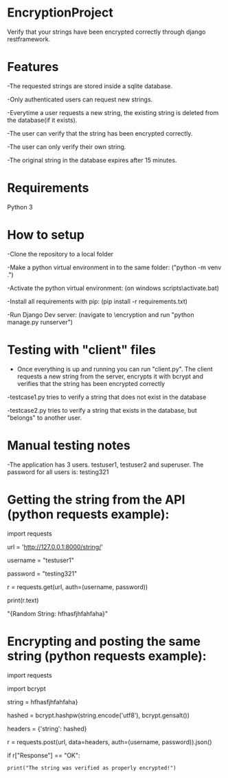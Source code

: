 # EncryptionProject
Verify that your strings have been encrypted correctly through django restframework.

# Features
-The requested strings are stored inside a sqlite database.

-Only authenticated users can request new strings.

-Everytime a user requests a new string, the existing string is deleted from the database(if it exists).

-The user can verify that the string has been encrypted correctly.

-The user can only verify their own string.

-The original string in the database expires after 15 minutes.

# Requirements
Python 3

# How to setup
-Clone the repository to a local folder

-Make a python virtual environment in to the same folder: ("python -m venv .")

-Activate the python virtual environment: (on windows scripts\activate.bat)

-Install all requirements with pip: (pip install -r requirements.txt)

-Run Django Dev server: (navigate to \encryption and run "python manage.py runserver")

# Testing with "client" files
- Once everything is up and running you can run "client.py". The client requests a new string from the server, encrypts it with bcrypt and verifies that the string has been encrypted correctly

-testcase1.py tries to verify a string that does not exist in the database

-testcase2.py tries to verify a string that exists in the database, but "belongs" to another user.

# Manual testing notes
-The application has 3 users. testuser1, testuser2 and superuser. The password for all users is: testing321

# Getting the string from the API (python requests example):

import requests

url = 'http://127.0.0.1:8000/string/'

username = "testuser1"

password = "testing321"

r = requests.get(url, auth=(username, password))

print(r.text)

"{Random String: hfhasfjhfahfaha}"


# Encrypting and posting the same string (python requests example):

import requests

import bcrypt

string = hfhasfjhfahfaha}

hashed = bcrypt.hashpw(string.encode('utf8'), bcrypt.gensalt())

headers = {'string': hashed}

r = requests.post(url, data=headers, auth=(username, password)).json()

if r["Response"] == "OK":

    print("The string was verified as properly encrypted!")

